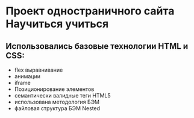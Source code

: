 # **Проект одностраничного сайта Научиться учиться**
## Использовались базовые технологии HTML и CSS:
* flex выравнивание
* анимации
* iframe
* Позиционирование элементов
* семантически валидные теги HTML5
* использована методология БЭМ
* файловая структура БЭМ Nested


